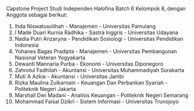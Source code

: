 Capstone Project Studi Independen Halofina Batch 6 Kelompok 8, dengan Anggota sebagai berikut:

1. Ihda Niswatusolihah - Manajemen - Universitas Pamulang
2. ⁠I Made Duari Kurnia Radhika - Sastra Inggris - Universitas Udayana
3. ⁠Nadia Putri Anzaryna - Pendidikan Sosiologi - Universitas Pendidikan Indonesia
4. ⁠Yohanes Bagas Pradipta - Manajemen - Universitas Pembangunan Nasional Veteran Yogyakarta
5. ⁠Dewanti Mannaria Purba - Ekonomi - Universitas Diponegoro
6. ⁠Zahrotul Fadhilah - Akuntansi - Universitas Muhammadiyah Surakarta
7. ⁠Muti`A Azkia - Akuntansi - Universitas Jambi
8. ⁠Rizka Maulina Zulkarnain - Keuangan Dan Perbankan Syariah - Politeknik Negeri Jakarta
9. ⁠Marshall Dwi Madani - Analisis Keuangan - Politeknik Negeri Semarang
10. ⁠Mohammad Faisal Dzikri - Sistem Informasi - Universitas Trunojoyo
